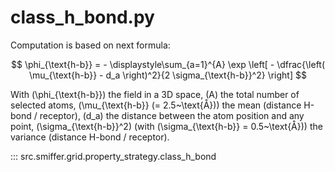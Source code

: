 # class_h_bond.py

Computation is based on next formula:

$$
\phi_{\text{h-b}} = - \displaystyle\sum_{a=1}^{A} \exp \left[ - \dfrac{\left( \mu_{\text{h-b}} - d_a \right)^2}{2 \sigma_{\text{h-b}}^2} \right]
$$

With \(\phi_{\text{h-b}}\) the field in a 3D space, \(A\) the total number of selected atoms, \(\mu_{\text{h-b}} (= 2.5~\text{Å})\) the mean (distance H-bond / receptor), \(d_a\) the distance between the atom position and any point, \(\sigma_{\text{h-b}}^2\) (with \(\sigma_{\text{h-b}} = 0.5~\text{Å}\)) the variance (distance H-bond / receptor).


::: src.smiffer.grid.property_strategy.class_h_bond
